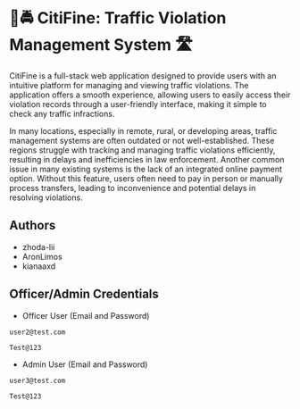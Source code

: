 # 🚦🚔 CitiFine: Traffic Violation Management System 🛣️

CitiFine is a full-stack web application designed to provide users with an intuitive platform for managing and viewing traffic violations. The application offers a smooth experience, allowing users to easily access their violation records through a user-friendly interface, making it simple to check any traffic infractions.
  
In many locations, especially in remote, rural, or developing areas, traffic management systems are often outdated or not well-established. These regions struggle with tracking and managing traffic violations efficiently, resulting in delays and inefficiencies in law enforcement. Another common issue in many existing systems is the lack of an integrated online payment option. Without this feature, users often need to pay in person or manually process transfers, leading to inconvenience and potential delays in resolving violations.

## Authors

- zhoda-lii
- AronLimos
- kianaaxd

## Officer/Admin Credentials

- Officer User (Email and Password)

```
user2@test.com
```
```
Test@123
```

- Admin User (Email and Password)

```
user3@test.com
```
```
Test@123
```

